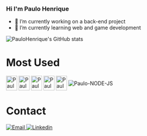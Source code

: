 ### Hi I'm Paulo Henrique

- 🔭 I’m currently working on a back-end project
- 🌱 I’m currently learning web and game development

![PauloHenrique's GitHub stats](https://github-readme-stats.vercel.app/api?username=PauloHenrique-Hope&show_icons=true&theme=rose_pine)
<div>
  <H1>Most Used </H1>
  <img align="center" alt="Paulo-Python" src="https://cdn.jsdelivr.net/gh/devicons/devicon/icons/python/python-original.svg" height="40" width="30" />
  <img align="center" alt="Paulo-JavaScript" src="https://cdn.jsdelivr.net/gh/devicons/devicon/icons/javascript/javascript-original.svg" height="40" width="30" />
  <img align="center" alt="Paulo-CSharp"src="https://cdn.jsdelivr.net/gh/devicons/devicon/icons/csharp/csharp-original.svg" height="40" width="30" />
  <img align="center" alt="Paulo-HTML" src="https://cdn.jsdelivr.net/gh/devicons/devicon/icons/html5/html5-original.svg" height="40" width="30" />
  <img align="center" alt="Paulo-CSS" src="https://cdn.jsdelivr.net/gh/devicons/devicon/icons/css3/css3-original.svg" height="40" width="30" />
  <img align="center" alt= "Paulo-NODE-JS" src="https://cdn.jsdelivr.net/gh/devicons/devicon/icons/nodejs/nodejs-original-wordmark.svg" align="center" alt= "Paulo-NODE-JS"/>
          
          
</div>
<div> <h1> Contact </h1></div>
<div>
   <a href="mailto:paulo.henriqq8@gmail.com" target="_blank"><img src="https://img.shields.io/badge/Gmail-D14836?style=for-the-badge&logo=gmail&logoColor=white" alt="Email" </a>
    <a href="https://www.linkedin.com/in/paulo-henrique-769089202/" target="_blank"><img src="https://img.shields.io/badge/LinkedIn-0077B5?style=for-the-badge&logo=linkedin&logoColor=white" alt="Linkedin" </a>   
     
</div>
